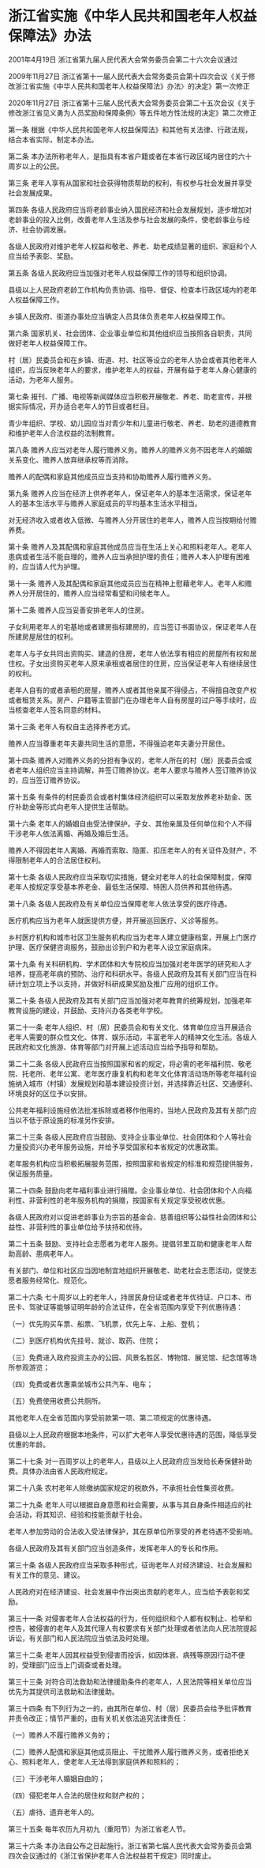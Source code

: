 # 浙江省实施《中华人民共和国老年人权益保障法》办法

2001年4月19日 浙江省第九届人民代表大会常务委员会第二十六次会议通过

2009年11月27日 浙江省第十一届人民代表大会常务委员会第十四次会议《关于修改浙江省实施《中华人民共和国老年人权益保障法》办法〉的决定》第一次修正

2020年11月27日 浙江省第十三届人民代表大会常务委员会第二十五次会议《关于修改浙江省见义勇为人员奖励和保障条例〉等五件地方性法规的决定》第二次修正



第一条 根据《中华人民共和国老年人权益保障法》和其他有关法律、行政法规，结合本省实际，制定本办法。

第二条 本办法所称老年人，是指具有本省户籍或者在本省行政区域内居住的六十周岁以上的公民。

第三条 老年人享有从国家和社会获得物质帮助的权利，有权参与社会发展并享受社会发展成果。

第四条 各级人民政府应当将老龄事业纳入国民经济和社会发展规划，逐步增加对老龄事业的投入比例，改善老年人生活及参与社会发展的条件，使老龄事业与经济、社会协调发展。

各级人民政府对维护老年人权益和敬老、养老、助老成绩显著的组织、家庭和个人应当给予表彰、奖励。

第五条 各级人民政府应当加强对老年人权益保障工作的领导和组织协调。

县级以上人民政府老龄工作机构负责协调、指导、督促、检查本行政区域内的老年人权益保障工作。

乡镇人民政府、街道办事处应当确定人员具体负责老年人权益保障工作。

第六条 国家机关、社会团体、企业事业单位和其他组织应当按照各自职责，共同做好老年人权益保障工作。

村（居）民委员会和在乡镇、街道、村、社区等设立的老年人协会或者其他老年人组织，应当反映老年人的要求，维护老年人的权益，开展有益于老年人身心健康的活动，为老年人服务。

第七条 报刊、广播、电视等新闻媒体应当积极开展敬老、养老、助老宣传，并根据实际情况，开办适合老年人的节目或者栏目。

青少年组织、学校、幼儿园应当对青少年和儿童进行敬老、养老、助老的道德教育和维护老年人合法权益的法制教育。

第八条 赡养人应当对老年人履行赡养义务。赡养人的赡养义务不因老年人的婚姻关系变化、赡养人放弃继承权等而消除。

赡养人的配偶和家庭其他成员应当支持和协助赡养人履行赡养义务。

第九条 赡养人应当在经济上供养老年人，保证老年人的基本生活需求，保证老年人的基本生活水平与赡养人家庭成员的平均基本生活水平相当。

对无经济收入或者收入低微、与赡养人分开居住的老年人，赡养人应当按期给付赡养费。

第十条 赡养人及其配偶和家庭其他成员应当在生活上关心和照料老年人。老年人患病或者生活不能自理的，赡养人应当承担护理的责任；赡养人本人护理有困难的，应当请人代为护理。

第十一条 赡养人及其配偶和家庭其他成员应当在精神上慰藉老年人。老年人和赡养人分开居住的，赡养人应当经常看望和问候老年人。

第十二条 赡养人应当妥善安排老年人的住房。

子女利用老年人的宅基地或者建房指标建房的，应当签订书面协议，保证老年人在所建房屋居住的权利。

老年人与子女共同出资购买、建造的住房，老年人依法享有相应的房屋所有权和居住权。子女出资购买老年人原来承租或者居住的住房，应当保证老年人有继续居住的权利。

老年人自有的或者承租的房屋，赡养人或者其他亲属不得侵占，不得擅自改变产权或者租赁关系。房产、户籍等主管部门在办理老年人自有房屋的过户等手续时，应当核查老年人签名同意的材料。

第十三条 老年人有权自主选择养老方式。

赡养人应当尊重老年夫妻共同生活的意愿，不得强迫老年夫妻分开居住。

第十四条 赡养人对赡养义务的分担有争议的，老年人所在的村（居）民委员会或者老年人组织应当主持调解，并签订赡养协议。老年人要求与赡养人签订赡养协议的，应当签订赡养协议。

第十五条 有条件的村民委员会或者村集体经济组织可以采取发放养老补助金、医疗补助金等形式向老年人提供生活帮助。

第十六条 老年人的婚姻自由受法律保护。子女、其他亲属及任何单位和个人不得干涉老年人依法离婚、再婚及婚后生活。

赡养人不得因老年人离婚、再婚而索取、隐匿、扣压老年人的有关证件及财产，不得限制老年人的合法居住权利。

第十七条 各级人民政府应当采取切实措施，健全对老年人的社会保障制度，保障老年人按规定享受基本养老金、最低生活保障、特困人员供养和其他待遇。

第十八条 各级人民政府及有关单位应当保障老年人依法享受的医疗待遇。

医疗机构应当为老年人就医提供方便，并开展巡回医疗、义诊等服务。

乡村医疗机构和城市社区卫生服务机构应当为老年人建立健康档案，开展上门医疗护理、医疗保健咨询服务，鼓励出诊到户和为老年人设立家庭病床。

第十九条 有关科研机构、学术团体和大专院校应当加强对老年医学的研究和人才培养，提高老年病的预防、治疗和科研水平。各级人民政府及其有关部门应当在科研计划立项上予以支持，并做好科研成果奖励及推广应用的组织工作。

第二十条 各级人民政府及其有关部门应当加强对老年教育的统筹规划，加强老年教育设施的建设，并鼓励、支持兴办各类老年学校。

第二十一条 老年人组织、村（居）民委员会和有关文化、体育单位应当开展适合老年人需要的群众性文化、体育、娱乐活动，丰富老年人的精神文化生活。各级人民政府和文化旅游、体育等部门对开展上述活动应当给予指导和帮助。

第二十二条 各级人民政府应当按照国家和省的规定，将必需的老年福利院、敬老院、托老所、老年公寓、老年医疗康复机构和老年文化体育活动场所等老年福利设施纳入城市（村镇）发展规划和基本建设投资计划，并选择靠近社区、交通便利、环境良好的区位予以安排。

公共老年福利设施经依法批准拆除或者移作他用的，当地人民政府及其有关部门应当以不低于原设施的标准另作安排。

第二十三条 各级人民政府应当鼓励、支持企业事业单位、社会团体和个人等社会力量投资兴办老年服务设施，并给予享受国家和本省规定的优惠政策。

老年服务机构应当积极拓展服务范围，按照国家和省规定的标准和规范提供服务，保证服务质量。

第二十四条 鼓励向老年福利事业进行捐赠。企业事业单位、社会团体和个人向福利性、非营利性的老年服务机构的捐赠，按国家有关规定享受税收优惠。

各级人民政府对以促进老龄事业为宗旨的基金会、慈善组织等公益性社会团体和公益性、非营利性的事业单位给予扶持和优待。

第二十五条 鼓励、支持社会志愿者为老年人服务。提倡邻里互助和健康老年人帮助高龄、患病老年人。

有关部门、单位和社区应当因地制宜地组织开展敬老、助老社会志愿活动，促使志愿者服务经常化、规范化。

第二十六条 七十周岁以上的老年人，持居民身份证或者老年优待证、户口本、市民卡、驾驶证等能够证明年龄的合法证件，在全省范围内享受下列优惠待遇：

（一）优先购买车票、船票、飞机票，优先上车、上船、登机；

（二）到医疗机构优先挂号、就诊、取药、住院；

（三）免费进入政府投资主办的公园、风景名胜区、博物馆、展览馆、纪念馆等场所参观游览；

（四）免费或者优惠乘坐城市公共汽车、电车；

（五）免费使用收费公共厕所。

其他老年人在全省范围内享受前款第一项、第二项规定的优惠待遇。

县级以上人民政府根据本地条件，可以扩大老年人享受优惠待遇的范围，降低享受优惠的年龄。

第二十七条 对一百周岁以上的老年人，县级以上人民政府应当发给长寿保健补助费。具体办法由省人民政府规定。

第二十八条 农村老年人除缴纳国家规定的税款外，不承担社会性集资收费。

第二十九条 老年人可以根据自身意愿和社会需要，从事与其自身条件相适应的社会活动，将其知识、经验和技能贡献于社会。

老年人参加劳动的合法收入受法律保护，其在原单位所享受的养老待遇不受影响。

各级人民政府及其有关部门应当创造条件，发挥老年人的专长和作用。

第三十条 各级人民政府应当采取多种形式，征询老年人对经济建设、社会发展和有关工作的意见、建议。

人民政府对在经济建设、社会发展中作出突出贡献的老年人，应当给予表彰和奖励。

第三十一条 对侵害老年人合法权益的行为，任何组织和个人都有权制止、检举和控告，被侵害的老年人及其代理人有权要求有关部门处理或者依法向人民法院提起诉讼，有关部门和人民法院应当依法及时处理。

第三十二条 老年人因其权益受到侵害而投诉，如因体衰、病残等原因行动不便的，受理部门应当上门调查或者处理。

第三十三条 对符合司法救助和法律援助条件的老年人，人民法院等相关单位应当优先为其提供司法救助和法律援助。

第三十四条 有下列行为之一的，由其所在单位、村（居）民委员会给予批评教育并责令改正；情节严重的，由有关机关依法追究法律责任：

（一）赡养人不履行赡养义务的；

（二）赡养人配偶和家庭其他成员阻止、干扰赡养人履行赡养义务，或者拒绝关心、照料老年人，使老年人无法得到家庭供养和照料的；

（三）干涉老年人婚姻自由的；

（四）侵犯老年人合法的居住权和财产权的；

（五）虐待、遗弃老年人的。

第三十五条 每年农历九月初九（重阳节）为浙江省老人节。

第三十六条 本办法自公布之日起施行。浙江省第七届人民代表大会常务委员会第四次会议通过的《浙江省保护老年人合法权益若干规定》同时废止。